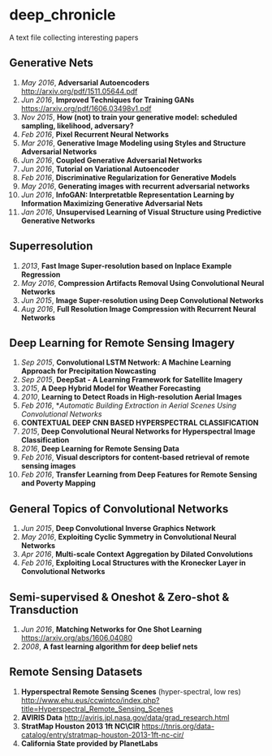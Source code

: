 # deep_chronicle
A text file collecting interesting papers

## Generative Nets
1. *May 2016*, **Adversarial Autoencoders** http://arxiv.org/pdf/1511.05644.pdf
2. *Jun 2016*, **Improved Techniques for Training GANs** https://arxiv.org/pdf/1606.03498v1.pdf
3. *Nov 2015*, **How (not) to train your generative model: scheduled sampling, likelihood, adversary?** 
4. *Feb 2016*, **Pixel Recurrent Neural Networks**
5. *Mar 2016*, **Generative Image Modeling using Styles and Structure Adversarial Networks**
6. *Jun 2016*, **Coupled Generative Adversarial Networks**
7. *Jun 2016*, **Tutorial on Variational Autoencoder**
8. *Feb 2016*, **Discriminative Regularization for Generative Models**
9. *May 2016*, **Generating images with recurrent adversarial networks**
10. *Jun 2016*, **InfoGAN: Interpretatble Representation Learning by Information Maximizing Generative Adversarial Nets**
11. *Jan 2016*, **Unsupervised Learning of Visual Structure using Predictive Generative Networks**

## Superresolution
1. *2013*, **Fast Image Super-resolution based on Inplace Example Regression**
2. *May 2016*, **Compression Artifacts Removal Using Convolutional Neural Networks**
3. *Jun 2015*, **Image Super-resolution using Deep Convolutional Networks**
4. *Aug 2016*, **Full Resolution Image Compression with Recurrent Neural Networks**

## Deep Learning for Remote Sensing Imagery
1. *Sep 2015*, **Convolutional LSTM Network: A Machine Learning Approach for Precipitation Nowcasting**
2. *Sep 2015*, **DeepSat - A Learning Framework for Satellite Imagery**
3. *2015*, **A Deep Hybrid Model for Weather Forecasting**
4. *2010*, **Learning to Detect Roads in High-resolution Aerial Images**
5. *Feb 2016*, **Automatic Building Extraction in Aerial Scenes Using Convolutional Networks*
6. **CONTEXTUAL DEEP CNN BASED HYPERSPECTRAL CLASSIFICATION**
7. *2015*, **Deep Convolutional Neural Networks for Hyperspectral Image Classification**
8. *2016*, **Deep Learning for Remote Sensing Data**
9. *Feb 2016*, **Visual descriptors for content-based retrieval of remote sensing images**
10. *Feb 2016*, **Transfer Learning from Deep Features for Remote Sensing and Poverty Mapping**

## General Topics of Convolutional Networks 
1. *Jun 2015*, **Deep Convolutional Inverse Graphics Network**
2. *May 2016*, **Exploiting Cyclic Symmetry in Convolutional Neural Networks**
3. *Apr 2016*, **Multi-scale Context Aggregation by Dilated Convolutions**
4. *Feb 2016*, **Exploiting Local Structures with the Kronecker Layer in Convolutional Networks**

## Semi-supervised & Oneshot & Zero-shot & Transduction
1. *Jun 2016*, **Matching Networks for One Shot Learning** https://arxiv.org/abs/1606.04080
2. *2008*, **A fast learning algorithm for deep belief nets**

## Remote Sensing Datasets
1. **Hyperspectral Remote Sensing Scenes** (hyper-spectral, low res) http://www.ehu.eus/ccwintco/index.php?title=Hyperspectral_Remote_Sensing_Scenes
2. **AVIRIS Data** http://aviris.jpl.nasa.gov/data/grad_research.html
3. **StratMap Houston 2013 1ft NC\CIR** https://tnris.org/data-catalog/entry/stratmap-houston-2013-1ft-nc-cir/
4. **California State provided by PlanetLabs**
